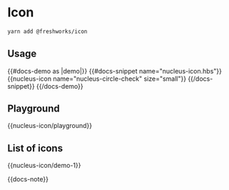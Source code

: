 # Icon

```sh
yarn add @freshworks/icon
```

## Usage

{{#docs-demo as |demo|}}
  {{#docs-snippet name="nucleus-icon.hbs"}}
    {{nucleus-icon name="nucleus-circle-check" size="small"}}
  {{/docs-snippet}}
{{/docs-demo}}

## Playground

{{nucleus-icon/playground}}

## List of icons

{{nucleus-icon/demo-1}}

{{docs-note}}
